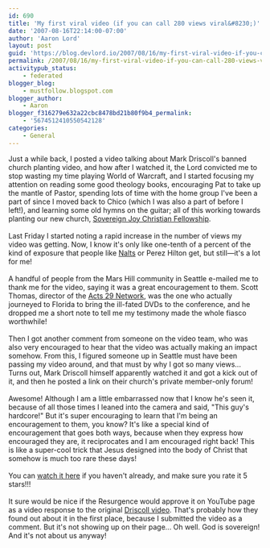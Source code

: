 ```yaml
---
id: 690
title: 'My first viral video (if you can call 280 views viral&#8230;)'
date: '2007-08-16T22:14:00-07:00'
author: 'Aaron Lord'
layout: post
guid: 'https://blog.devlord.io/2007/08/16/my-first-viral-video-if-you-can-call-280-views-viral/'
permalink: /2007/08/16/my-first-viral-video-if-you-can-call-280-views-viral/
activitypub_status:
    - federated
blogger_blog:
    - mustfollow.blogspot.com
blogger_author:
    - Aaron
blogger_f316279e632a22cbc8478bd21b80f9b4_permalink:
    - '5674512410550542128'
categories:
    - General
---
```


Just a while back, I posted a video talking about Mark Driscoll's banned church planting video, and how after I watched it, the Lord convicted me to stop wasting my time playing World of Warcraft, and I started focusing my attention on reading some good theology books, encouraging Pat to take up the mantle of Pastor, spending lots of time with the home group I've been a part of since I moved back to Chico (which I was also a part of before I left!), and learning some old hymns on the guitar; all of this working towards planting our new church, <a href="http://www.sovereignjoycf.org/">Sovereign Joy Christian Fellowship</a>.<br /><br />Last Friday I started noting a rapid increase in the number of views my video was getting.  Now, I know it's only like one-tenth of a percent of the kind of exposure that people like <a href="http://www.youtube.com/Nalts">Nalts</a> or Perez Hilton get, but still—it's a lot for me!<br /><br />A handful of people from the Mars Hill community in Seattle e-mailed me to thank me for the video, saying it was a great encouragement to them.  Scott Thomas, director of the <a href="http://www.acts29network.org/">Acts 29 Network</a>, was the one who actually journeyed to Florida to bring the ill-fated DVDs to the conference, and he dropped me a short note to tell me my testimony made the whole fiasco worthwhile!<br /><br />Then I got another comment from someone on the video team, who was also very encouraged to hear that the video was actually making an impact somehow.  From this, I figured someone up in Seattle must have been passing my video around, and that must by why I got so many views...  Turns out, Mark Driscoll himself apparently watched it and got a kick out of it, and then he posted a link on their church's private member-only forum!<br /><br />Awesome!  Although I am a little embarrassed now that I know he's seen it, because of all those times I leaned into the camera and said, "This guy's hardcore!"  But it's super encouraging to learn that I'm being an encouragement to them, you know?  It's like a special kind of encouragement that goes both ways, because when they express how encouraged they are, it reciprocates and I am encouraged right back!  This is like a super-cool trick that Jesus designed into the body of Christ that somehow is much too rare these days!<br /><br />You can <a href="http://www.youtube.com/watch?v=Mbm6lDzKH1U">watch it here</a> if you haven't already, and make sure you rate it 5 stars!!!<br /><br />It sure would be nice if the Resurgence would approve it on YouTube page as a video response to the original <a href="http://www.youtube.com/watch?v=JIrIKbCz3n4">Driscoll video</a>.  That's probably how they found out about it in the first place, because I submitted the video as a comment.  But it's not showing up on their page...  Oh well.  God is sovereign!  And it's not about us anyway!